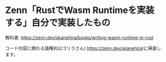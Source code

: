# Zenn「RustでWasm Runtimeを実装する」自分で実装したもの

教科書: https://zenn.dev/skanehira/books/writing-wasm-runtime-in-rust

コード内容に関わる諸権利はゴリラさん( https://zenn.dev/skanehira)に帰属します。
